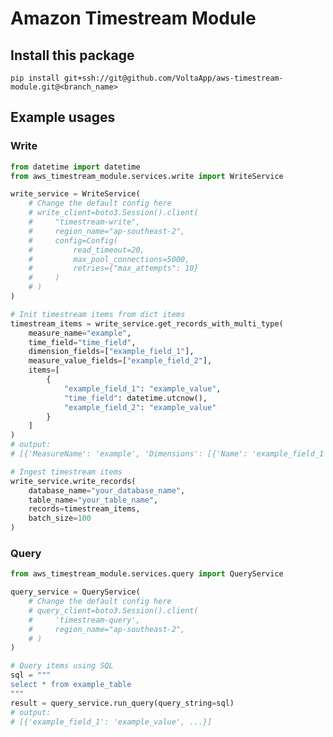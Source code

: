 # Amazon Timestream Module

## Install this package
```pip install git+ssh://git@github.com/VoltaApp/aws-timestream-module.git@<branch_name>```

## Example usages

### Write
```python
from datetime import datetime
from aws_timestream_module.services.write import WriteService

write_service = WriteService(
    # Change the default config here
    # write_client=boto3.Session().client(
    #     "timestream-write",
    #     region_name="ap-southeast-2",
    #     config=Config(
    #         read_timeout=20,
    #         max_pool_connections=5000,
    #         retries={"max_attempts": 10}
    #     )
    # )
)

# Init timestream items from dict items
timestream_items = write_service.get_records_with_multi_type(
    measure_name="example",
    time_field="time_field",
    dimension_fields=["example_field_1"],
    measure_value_fields=["example_field_2"],
    items=[
        {
            "example_field_1": "example_value",
            "time_field": datetime.utcnow(),
            "example_field_2": "example_value"
        }
    ]
)
# output:
# [{'MeasureName': 'example', 'Dimensions': [{'Name': 'example_field_1', 'Value': 'example_value'}], 'MeasureValueType': 'MULTI', 'Time': '1683237700176', 'MeasureValues': [{'Name': 'example_field_2', 'Value': 'example_value', 'Type': 'VARCHAR'}]}]

​# Ingest timestream items
write_service.write_records(
    database_name="your_database_name",
    table_name="your_table_name",
    records=timestream_items,
    batch_size=100
)

```


### Query
```python
from aws_timestream_module.services.query import QueryService

query_service = QueryService(
    # Change the default config here
    # query_client=boto3.Session().client(
    #     'timestream-query',
    #     region_name="ap-southeast-2",
    # )
)

# Query items using SQL
sql = """
select * from example_table
"""
result = query_service.run_query(query_string=sql)
# output:
# [{'example_field_1': 'example_value', ...}]
```
